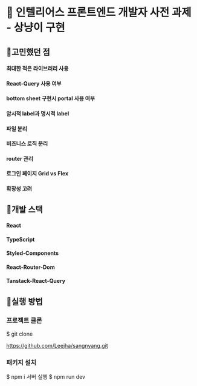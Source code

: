 # 📝 인텔리어스 프론트엔드 개발자 사전 과제 - 상냥이 구현

## 📌고민했던 점

#### 최대한 적은 라이브러리 사용

#### React-Query 사용 여부

#### bottom sheet 구현시 portal 사용 여부

#### 암시적 label과 명시적 label

#### 파일 분리

#### 비즈니스 로직 분리

#### router 관리

#### 로그인 페이지 Grid vs Flex

#### 확장성 고려

## 📌개발 스택

#### React

#### TypeScript

#### Styled-Components

#### React-Router-Dom

#### Tanstack-React-Query

## 📌실행 방법

### 프로젝트 클론

$ git clone

https://github.com/Leejha/sangnyang.git

### 패키지 설치

$ npm i
서버 실행
$ npm run dev
